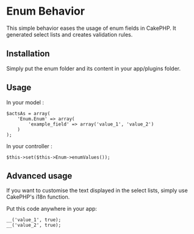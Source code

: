 Enum Behavior
=============

This simple behavior eases the usage of enum fields in CakePHP. It generated select lists and creates validation rules.

Installation
------------

Simply put the enum folder and its content in your app/plugins folder.

Usage
-----

In your model : 

    $actsAs = array(
    	'Enum.Enum' => array(
    		'example_field' => array('value_1', 'value_2')
    	)
    );

In your controller :

    $this->set($this->Enum->enumValues());

Advanced usage
--------------

If you want to customise the text displayed in the select lists, simply use CakePHP's i18n function.

Put this code anywhere in your app:

    __('value_1', true);
    __('value_2', true);

